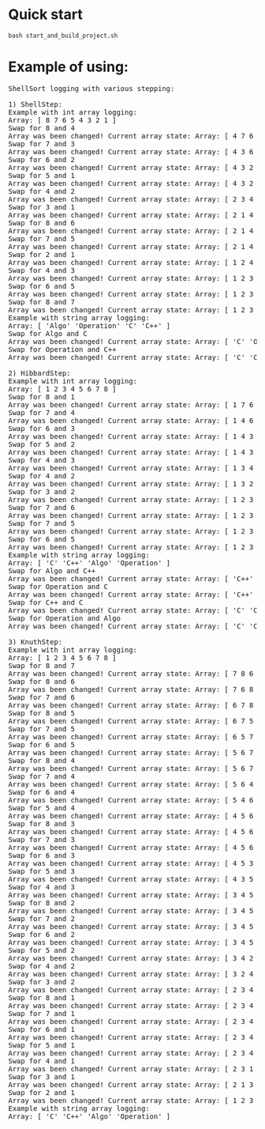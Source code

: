 # Quick start

```
bash start_and_build_project.sh
```

# Example of using:

<pre>
ShellSort logging with various stepping:

1) ShellStep:
Example with int array logging:
Array: [ 8 7 6 5 4 3 2 1 ]
Swap for 8 and 4
Array was been changed! Current array state: Array: [ 4 7 6 5 8 3 2 1 ]
Swap for 7 and 3
Array was been changed! Current array state: Array: [ 4 3 6 5 8 7 2 1 ]
Swap for 6 and 2
Array was been changed! Current array state: Array: [ 4 3 2 5 8 7 6 1 ]
Swap for 5 and 1
Array was been changed! Current array state: Array: [ 4 3 2 1 8 7 6 5 ]
Swap for 4 and 2
Array was been changed! Current array state: Array: [ 2 3 4 1 8 7 6 5 ]
Swap for 3 and 1
Array was been changed! Current array state: Array: [ 2 1 4 3 8 7 6 5 ]
Swap for 8 and 6
Array was been changed! Current array state: Array: [ 2 1 4 3 6 7 8 5 ]
Swap for 7 and 5
Array was been changed! Current array state: Array: [ 2 1 4 3 6 5 8 7 ]
Swap for 2 and 1
Array was been changed! Current array state: Array: [ 1 2 4 3 6 5 8 7 ]
Swap for 4 and 3
Array was been changed! Current array state: Array: [ 1 2 3 4 6 5 8 7 ]
Swap for 6 and 5
Array was been changed! Current array state: Array: [ 1 2 3 4 5 6 8 7 ]
Swap for 8 and 7
Array was been changed! Current array state: Array: [ 1 2 3 4 5 6 7 8 ]
Example with string array logging:
Array: [ 'Algo' 'Operation' 'C' 'C++' ]
Swap for Algo and C
Array was been changed! Current array state: Array: [ 'C' 'Operation' 'Algo' 'C++' ]
Swap for Operation and C++
Array was been changed! Current array state: Array: [ 'C' 'C++' 'Algo' 'Operation' ]

2) HibbardStep:
Example with int array logging:
Array: [ 1 2 3 4 5 6 7 8 ]
Swap for 8 and 1
Array was been changed! Current array state: Array: [ 1 7 6 5 4 3 2 8 ]
Swap for 7 and 4
Array was been changed! Current array state: Array: [ 1 4 6 5 7 3 2 8 ]
Swap for 6 and 3
Array was been changed! Current array state: Array: [ 1 4 3 5 7 6 2 8 ]
Swap for 5 and 2
Array was been changed! Current array state: Array: [ 1 4 3 2 7 6 5 8 ]
Swap for 4 and 3
Array was been changed! Current array state: Array: [ 1 3 4 2 7 6 5 8 ]
Swap for 4 and 2
Array was been changed! Current array state: Array: [ 1 3 2 4 7 6 5 8 ]
Swap for 3 and 2
Array was been changed! Current array state: Array: [ 1 2 3 4 7 6 5 8 ]
Swap for 7 and 6
Array was been changed! Current array state: Array: [ 1 2 3 4 6 7 5 8 ]
Swap for 7 and 5
Array was been changed! Current array state: Array: [ 1 2 3 4 6 5 7 8 ]
Swap for 6 and 5
Array was been changed! Current array state: Array: [ 1 2 3 4 5 6 7 8 ]
Example with string array logging:
Array: [ 'C' 'C++' 'Algo' 'Operation' ]
Swap for Algo and C++
Array was been changed! Current array state: Array: [ 'C++' 'Operation' 'C' 'Algo' ]
Swap for Operation and C
Array was been changed! Current array state: Array: [ 'C++' 'C' 'Operation' 'Algo' ]
Swap for C++ and C
Array was been changed! Current array state: Array: [ 'C' 'C++' 'Operation' 'Algo' ]
Swap for Operation and Algo
Array was been changed! Current array state: Array: [ 'C' 'C++' 'Algo' 'Operation' ]

3) KnuthStep:
Example with int array logging:
Array: [ 1 2 3 4 5 6 7 8 ]
Swap for 8 and 7
Array was been changed! Current array state: Array: [ 7 8 6 5 4 3 2 1 ]
Swap for 8 and 6
Array was been changed! Current array state: Array: [ 7 6 8 5 4 3 2 1 ]
Swap for 7 and 6
Array was been changed! Current array state: Array: [ 6 7 8 5 4 3 2 1 ]
Swap for 8 and 5
Array was been changed! Current array state: Array: [ 6 7 5 8 4 3 2 1 ]
Swap for 7 and 5
Array was been changed! Current array state: Array: [ 6 5 7 8 4 3 2 1 ]
Swap for 6 and 5
Array was been changed! Current array state: Array: [ 5 6 7 8 4 3 2 1 ]
Swap for 8 and 4
Array was been changed! Current array state: Array: [ 5 6 7 4 8 3 2 1 ]
Swap for 7 and 4
Array was been changed! Current array state: Array: [ 5 6 4 7 8 3 2 1 ]
Swap for 6 and 4
Array was been changed! Current array state: Array: [ 5 4 6 7 8 3 2 1 ]
Swap for 5 and 4
Array was been changed! Current array state: Array: [ 4 5 6 7 8 3 2 1 ]
Swap for 8 and 3
Array was been changed! Current array state: Array: [ 4 5 6 7 3 8 2 1 ]
Swap for 7 and 3
Array was been changed! Current array state: Array: [ 4 5 6 3 7 8 2 1 ]
Swap for 6 and 3
Array was been changed! Current array state: Array: [ 4 5 3 6 7 8 2 1 ]
Swap for 5 and 3
Array was been changed! Current array state: Array: [ 4 3 5 6 7 8 2 1 ]
Swap for 4 and 3
Array was been changed! Current array state: Array: [ 3 4 5 6 7 8 2 1 ]
Swap for 8 and 2
Array was been changed! Current array state: Array: [ 3 4 5 6 7 2 8 1 ]
Swap for 7 and 2
Array was been changed! Current array state: Array: [ 3 4 5 6 2 7 8 1 ]
Swap for 6 and 2
Array was been changed! Current array state: Array: [ 3 4 5 2 6 7 8 1 ]
Swap for 5 and 2
Array was been changed! Current array state: Array: [ 3 4 2 5 6 7 8 1 ]
Swap for 4 and 2
Array was been changed! Current array state: Array: [ 3 2 4 5 6 7 8 1 ]
Swap for 3 and 2
Array was been changed! Current array state: Array: [ 2 3 4 5 6 7 8 1 ]
Swap for 8 and 1
Array was been changed! Current array state: Array: [ 2 3 4 5 6 7 1 8 ]
Swap for 7 and 1
Array was been changed! Current array state: Array: [ 2 3 4 5 6 1 7 8 ]
Swap for 6 and 1
Array was been changed! Current array state: Array: [ 2 3 4 5 1 6 7 8 ]
Swap for 5 and 1
Array was been changed! Current array state: Array: [ 2 3 4 1 5 6 7 8 ]
Swap for 4 and 1
Array was been changed! Current array state: Array: [ 2 3 1 4 5 6 7 8 ]
Swap for 3 and 1
Array was been changed! Current array state: Array: [ 2 1 3 4 5 6 7 8 ]
Swap for 2 and 1
Array was been changed! Current array state: Array: [ 1 2 3 4 5 6 7 8 ]
Example with string array logging:
Array: [ 'C' 'C++' 'Algo' 'Operation' ]

</pre>
